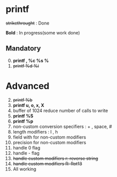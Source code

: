 # printf
~~strikethrought~~ : Done

**Bold** : In progress(some work done)

## Mandatory
0.  **printf , %c %s %**
1.  ~~printf %d %i~~
# Advanced 
2. ~~printf %b~~
3. **printf u, o, x, X**
4. buffer  of 1024 reduce number of calls to write
5. **printf %S**
6.  **printf %p**
7.  non-custom conversion specifiers : + , space, #
8.  length modifiers : l , h
9.  field with for non-custom modifiers
10. precision for non-custom modifiers
11. handle 0 flag
12. handle - flag
13. ~~handle custom modifiers r: reverse string~~
14. ~~handle custom modifiers R: Rot13~~
15. All working
